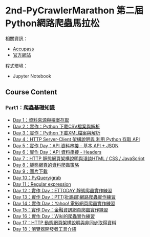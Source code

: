 # 2nd-PyCrawlerMarathon 第二屆Python網路爬蟲馬拉松

相關資訊：
* [Accupass](https://www.accupass.com/event/2001020953524232221550)
* [官方網站](https://pycrawler-2.cupoy.com/)

程式環境：
* Jupyter Notebook
## Course Content
### Part1：爬蟲基礎知識
* [Day 1：資料來源與檔案存取](https://github.com/chihsuanbjjh/2nd-PyCrawlerMarathon/blob/master/homework/Day001_HW.ipynb)
* [Day 2：實作：Python 下載CSV檔案與解析](https://github.com/chihsuanbjjh/2nd-PyCrawlerMarathon/blob/master/homework/Day002_HW.ipynb)
* [Day 3：實作：Python 下載XML檔案與解析](https://github.com/chihsuanbjjh/2nd-PyCrawlerMarathon/blob/master/homework/Day003_HW.ipynb)
* [Day 4：HTTP Server-Client 架構說明與 利用 Python 存取 API](https://github.com/chihsuanbjjh/2nd-PyCrawlerMarathon/blob/master/homework/Day004_HW.ipynb)
* [Day 5：實作 Day：API 資料串接 - 基本 API + JSON](https://github.com/chihsuanbjjh/2nd-PyCrawlerMarathon/blob/master/homework/Day005_HW.ipynb)
* [Day 6：實作 Day：API 資料串接 - Headers](https://github.com/chihsuanbjjh/2nd-PyCrawlerMarathon/blob/master/homework/Day006_HW.ipynb)
* [Day 7：HTTP 靜態網頁架構說明與淺談HTML / CSS / JavaScript](https://github.com/chihsuanbjjh/2nd-PyCrawlerMarathon/blob/master/homework/Day007_HW.ipynb)
* [Day 8：靜態網頁的資料爬蟲策略](https://github.com/chihsuanbjjh/2nd-PyCrawlerMarathon/blob/master/homework/Day008_HW.ipynb)
* [Day 9：圖片下載](https://github.com/chihsuanbjjh/2nd-PyCrawlerMarathon/blob/master/homework/Day009_HW.ipynb)
* [Day 10：PyQuery/grab](https://github.com/chihsuanbjjh/2nd-PyCrawlerMarathon/blob/master/homework/Day010_HW.ipynb)
* [Day 11：Regular expression](https://github.com/chihsuanbjjh/2nd-PyCrawlerMarathon/blob/master/homework/Day011_HW.ipynb)
* [Day 12：實作 Day：ETTODAY 靜態爬蟲實作練習](https://github.com/chihsuanbjjh/2nd-PyCrawlerMarathon/blob/master/homework/Day012_HW.ipynb)
* [Day 13：實作 Day：PTT(批踢踢)網路爬蟲實作練習](https://github.com/chihsuanbjjh/2nd-PyCrawlerMarathon/blob/master/homework/Day013_HW.ipynb)
* [Day 14：實作 Day：Yahoo! 電影網頁爬蟲實作練習](https://github.com/chihsuanbjjh/2nd-PyCrawlerMarathon/blob/master/homework/Day014_Yahoo_Movie_HW.ipynb)
* [Day 15：實作 Day：金融資訊網頁爬蟲實作練習](https://github.com/chihsuanbjjh/2nd-PyCrawlerMarathon/blob/master/homework/Day015_Taiwan_Bank_HW.ipynb)
* [Day 16：實作 Day：Wiki的爬蟲實作練習](https://github.com/chihsuanbjjh/2nd-PyCrawlerMarathon/blob/master/homework/Day016_Wikipedia_HW.ipynb)
* [Day 17：HTTP 動態網頁架構說明與非同步取得資料](https://github.com/chihsuanbjjh/2nd-PyCrawlerMarathon/blob/master/homework/Day017_HW.ipynb)
* [Day 18：瀏覽器開發者工具介紹](https://github.com/chihsuanbjjh/2nd-PyCrawlerMarathon/blob/master/homework/Day018_HW.ipynb)
